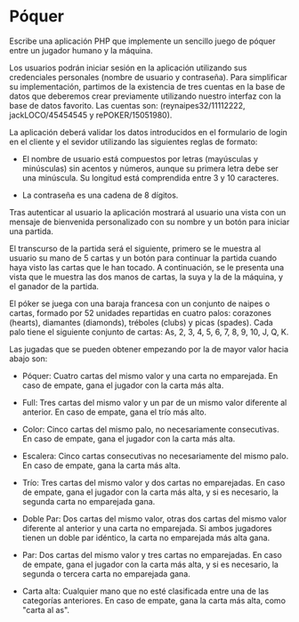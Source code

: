 # Póquer

Escribe una aplicación PHP que implemente un sencillo juego de póquer entre un jugador humano y la máquina. 

Los usuarios podrán iniciar sesión en la aplicación utilizando sus credenciales personales (nombre de usuario y contraseña). Para simplificar su implementación, partimos de la 
existencia de tres cuentas en la base de datos que deberemos crear previamente utilizando nuestro interfaz con la base de datos favorito. 
Las cuentas son: (reynaipes32/11112222, jackLOCO/45454545 y rePOKER/15051980).

La aplicación deberá validar los datos introducidos en el formulario de login en el cliente y el sevidor utilizando las siguientes reglas de formato:

* El nombre de usuario está compuestos por letras (mayúsculas y minúsculas) sin acentos y números, aunque su primera letra debe ser una minúscula. Su longitud está comprendida entre 3 y 10 caracteres.

* La contraseña es una cadena de 8 dígitos.

Tras autenticar al usuario la aplicación mostrará al usuario una vista con un mensaje de bienvenida personalizado con su nombre y un botón para iniciar una partida.

El transcurso de la partida será el siguiente, primero se le muestra al usuario su mano de 5 cartas y un botón para continuar la partida cuando haya visto las cartas que le han tocado.
A continuación, se le presenta una vista que le muestra las dos manos de cartas, la suya y la de la máquina, y el ganador de la partida.

El póker se juega con una baraja francesa con un conjunto de naipes o cartas, formado por 52 unidades repartidas en cuatro palos: corazones (hearts), diamantes (diamonds), tréboles (clubs) y picas (spades). Cada palo tiene el siguiente conjunto de cartas: As, 2, 3, 4, 5, 6, 7, 8, 9, 10, J, Q, K. 

Las jugadas que se pueden obtener empezando por la de mayor valor hacia abajo son:

* Póquer: Cuatro cartas del mismo valor y una carta no emparejada. En caso de empate, gana el jugador con la carta más alta.

* Full: Tres cartas del mismo valor y un par de un mismo valor diferente al anterior. En caso de empate, gana el trío más alto.

* Color: Cinco cartas del mismo palo, no necesariamente consecutivas. En caso de empate, gana el jugador con la carta más alta.

* Escalera: Cinco cartas consecutivas no necesariamente del mismo palo. En caso de empate, gana la carta más alta.

* Trío: Tres cartas del mismo valor y dos cartas no emparejadas. En caso de empate, gana el jugador con la carta más alta, y si es necesario, la segunda carta no emparejada gana.

* Doble Par: Dos cartas del mismo valor, otras dos cartas del mismo valor diferente al anterior y una carta no emparejada. Si ambos jugadores tienen un doble par idéntico, la carta no emparejada más alta gana.

* Par: Dos cartas del mismo valor y tres cartas no emparejadas. En caso de empate, gana el jugador con la carta más alta, y si es necesario, la segunda o tercera carta no emparejada gana.

* Carta alta: Cualquier mano que no esté clasificada entre una de las categorías anteriores. En caso de empate, gana la carta más alta, como "carta al as".



